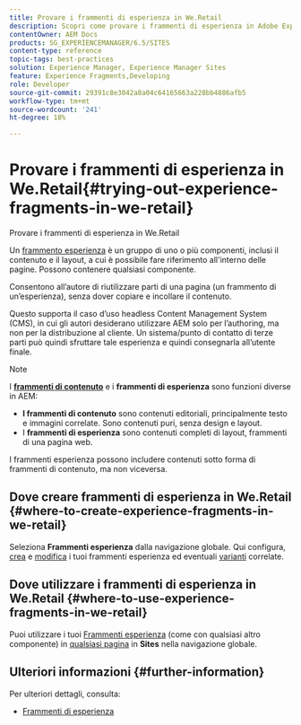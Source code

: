 ```yaml
---
title: Provare i frammenti di esperienza in We.Retail
description: Scopri come provare i frammenti di esperienza in Adobe Experience Manager utilizzando We.Retail.
contentOwner: AEM Docs
products: SG_EXPERIENCEMANAGER/6.5/SITES
content-type: reference
topic-tags: best-practices
solution: Experience Manager, Experience Manager Sites
feature: Experience Fragments,Developing
role: Developer
source-git-commit: 29391c8e3042a8a04c64165663a228bb4886afb5
workflow-type: tm+mt
source-wordcount: '241'
ht-degree: 18%

---
```


# Provare i frammenti di esperienza in We.Retail{#trying-out-experience-fragments-in-we-retail}

Provare i frammenti di esperienza in We.Retail

Un [frammento esperienza](/help/sites-authoring/experience-fragments.md) è un gruppo di uno o più componenti, inclusi il contenuto e il layout, a cui è possibile fare riferimento all&#39;interno delle pagine. Possono contenere qualsiasi componente.

Consentono all’autore di riutilizzare parti di una pagina (un frammento di un’esperienza), senza dover copiare e incollare il contenuto.

Questo supporta il caso d’uso headless Content Management System (CMS), in cui gli autori desiderano utilizzare AEM solo per l’authoring, ma non per la distribuzione al cliente. Un sistema/punto di contatto di terze parti può quindi sfruttare tale esperienza e quindi consegnarla all’utente finale.

>[!NOTE]
>
>I **[frammenti di contenuto](/help/sites-developing/we-retail-content-fragments.md)** e i **frammenti di esperienza** sono funzioni diverse in AEM:
>
>* **I frammenti di contenuto** sono contenuti editoriali, principalmente testo e immagini correlate. Sono contenuti puri, senza design e layout.
>* I **frammenti di esperienza** sono contenuti completi di layout, frammenti di una pagina web.
>
>I frammenti esperienza possono includere contenuti sotto forma di frammenti di contenuto, ma non viceversa.

## Dove creare frammenti di esperienza in We.Retail {#where-to-create-experience-fragments-in-we-retail}

Seleziona **Frammenti esperienza** dalla navigazione globale. Qui configura, [crea](/help/sites-authoring/experience-fragments.md#creating-an-experience-fragment) e [modifica](/help/sites-authoring/experience-fragments.md#editing-your-experience-fragment) i tuoi frammenti esperienza ed eventuali [varianti](/help/sites-authoring/experience-fragments.md#creating-an-experience-fragment-variation) correlate.

## Dove utilizzare i frammenti di esperienza in We.Retail {#where-to-use-experience-fragments-in-we-retail}

Puoi utilizzare i tuoi [Frammenti esperienza](/help/sites-authoring/experience-fragments.md#using-your-experience-fragment) (come con qualsiasi altro componente) in [qualsiasi pagina](/help/sites-authoring/editing-content.md) in **Sites** nella navigazione globale.

## Ulteriori informazioni {#further-information}

Per ulteriori dettagli, consulta:

* [Frammenti di esperienza](/help/sites-authoring/experience-fragments.md)
